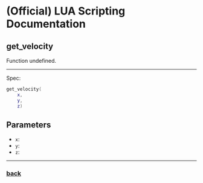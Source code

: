 
# (Official) LUA Scripting Documentation

## get_velocity

Function undefined.

___

Spec:

```lua
get_velocity(
	x,
	y,
	z)
```

## Parameters

- `x`: 
- `y`: 
- `z`: 

___

### [back](../getters)
